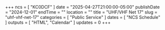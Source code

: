 +++
ncs = [ "KC0DCF" ]
date = "2025-04-27T21:00:00-05:00"
publishDate = "2024-12-01"
endTime = ""
location = ""
title = "UHF/VHF Net 17"
slug = "uhf-vhf-net-17"
categories = [ "Public Service" ]
dates = [ "NCS Schedule" ]
outputs = [ "HTML", "Calendar" ]
updates = 0
+++
